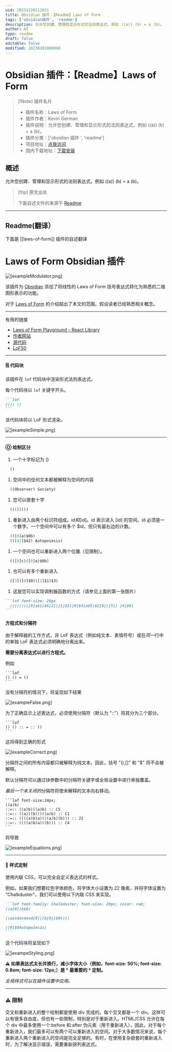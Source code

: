 ```yaml
---
uid: 20231220112631
title: Obsidian 插件：【Readme】Laws of Form
tags: ['obsidian插件', 'readme']
description: 允许您创建、管理和显示形式的法则表达式，例如 ((a)) (b) = a (b)。
author: AI
type: readme
draft: false
editable: false
modified: 20230101000000
---
```


# Obsidian 插件：【Readme】Laws of Form

> [!Note] 插件名片
> - 插件名称：Laws of Form
> - 插件作者：Kevin German
> - 插件说明：允许您创建、管理和显示形式的法则表达式，例如 ((a)) (b) = a (b)。
> - 插件分类：['obsidian 插件 ', 'readme']
> - 项目地址：[点我访问](https://github.com/Kevger/obsidian-laws-of-form)
> - 国内下载地址：[下载安装](https://pkmer.cn/products/plugin/pluginMarket/?laws-of-form)

## 概述

允许您创建、管理和显示形式的法则表达式，例如 ((a)) (b) = a (b)。

> [!tip] 原文出处
>
>下面自述文件的来源于 [Readme](https://ghproxy.net/https://raw.githubusercontent.com/Kevger/obsidian-laws-of-form/main/README.md)

---

## Readme(翻译）

下面是 [[laws-of-form]] 插件的自述翻译

# Laws of Form Obsidian 插件

![[exampleModulator.png]](<https://github.com/Kevger/obsidian-laws-of-form/blob/main/docs/exampleModulator.png>)

该插件为 [Obsidian](https://obsidian.md/) 添加了将线性的 Laws of Form 括号表达式转化为熟悉的二维图形表示的功能。

对于 [Laws of Form](https://en.wikipedia.org/wiki/Laws_of_Form) 的介绍超出了本文的范围。假设读者已经熟悉相关概念。

----

有用的链接

- [Laws of Form Playground – React Library](https://lof-react.web.app/)
- [作者网站](https://kevingerman.de)
- [源代码](https://github.com/Kevger/obsidian-laws-of-form)
- [LoF50](https://lof50.com/)
---

#### 🗒 代码块

该插件在 `lof` 代码块中渲染形式法则表达式。

每个代码块以 `lof` 关键字开头。

````markdown
```lof
(()) ()
```
````

该代码块将以 LoF 形式渲染。

![[exampleSimple.png]](<https://github.com/Kevger/obsidian-laws-of-form/blob/main/docs/exampleSimple.png>)

---

#### Ⓞ 绘制区分

1. 一个十字标记为 ()

```jsx
  ()
```

1. 空间中的任何文本都被解释为空间的内容

```jsx
  ((Observer) Society)
```

1. 您可以嵌套十字

```jsx
  ((())())
```

1. 重新进入由两个标识符组成。$id 和 [id]。$id 表示进入 [id] 的空间。id 必须是一个数字。一个空间中可以有多个 $id，但只有最右边的计数。

```jsx
  (([0]a)$0b)
  (([42]$42) Autopoiesis)
```

1. 一个空间也可以重新进入两个位置（见限制）。

```jsx
  (([0]c)([0]a)$0b)
```

1. 也可以有多个重新进入

```jsx
  ([3]([0]$0)([1]$1)$3)
```

1. 这是您可以实现调制器函数的方式（请参见上面的第一张图片）

````md
```lof font-size: 20px
  (((((((([0]a$1)$6[2])[1]$3)[0]$4)a$5)$2[6])[5]) [4]$0)
```
````

#### 方程式和分隔符

由于解释器的工作方式，非 LoF 表达式（例如纯文本、表情符号）或在*同一*行中的单独 LoF 表达式必须明确地分离出来。

**需要分离表达式以进行方程式。**

例如

````
```lof
() () = () 
```
````

没有分隔符的情况下，将呈现如下结果

![[exampleFalse.png]](<https://github.com/Kevger/obsidian-laws-of-form/blob/main/docs/exampleFalse.png>)

为了正确显示上述表达式，必须使用分隔符（默认为 "::"）将其分为三个部分。

````
```lof
() () :: = :: ()
```
````

这将得到正确的形式

![[exampleCorrect.png]](<https://github.com/Kevger/obsidian-laws-of-form/blob/main/docs/exampleCorrect.png>)

分隔符之间的所有内容都只被解释为纯文本。因此，括号 "(),\[\]" 和 "$" 将不会被解释。

默认分隔符可以通过块参数中的分隔符关键字或全局设置中进行单独覆盖。

*最后一个未关闭的*分隔符将使未解释的文本向右移动。

````
```lof font-size:24px; 
((a)b)
::=:: ((a)b)((a)b) :: C5
::=:: ((a)((b)))((a)b) :: C1
::=:: ((((a)b)a)(((a)b)(b))) :: J2
::=:: ((((a)b)a)((b))) :: C4
```
````

将导致

![[exampleEquations.png]](<https://github.com/Kevger/obsidian-laws-of-form/blob/main/docs/exampleEquations.png>)

---

#### 🌈 样式定制

使用内联 CSS，可以完全自定义表达式的样式。

例如，如果我们想要红色字体颜色，将字体大小设置为 22 像素，并将字体设置为 "Chalkduster"，我们可以使用以下内联 CSS 来实现。

````Markdown
```lof font-family: Chalkduster; font-size: 20px; color: red;
((a[0])b$0)

((aasdasdasd[0])(b[0])$0c)()

([0]$0Autopoiesis)
```
````

这个代码块将呈现如下

![[exampeStyling.png]](<https://github.com/Kevger/obsidian-laws-of-form/blob/main/docs/exampeStyling.png>)

**⚠️ 如果表达式太长并换行，减小字体大小（例如，font-size: 50%; font-size: 0.8em; font-size: 12px;）是 * 最重要的 * 定制。**

*全局样式可以在插件设置中应用。*

---

### ⚠️ 限制

交叉和重新进入的整个绘制都是使用 div 完成的。每个交叉都是一个 div。这样可以有很多自由度，但也有一些限制，特别是对于重新进入。HTML/CSS 允许在每个 div 中最多使用一个:before 和:after 伪元素（用于重新进入）。因此，对于每个重新进入，我们最多可以有两个可以重新进入的空间。对于大多数情况来说，每个重新进入两个重新进入的空间是完全足够的。有时，在使用复杂嵌套的重新进入时，为了解决显示错误，需要重新排列表达式。
